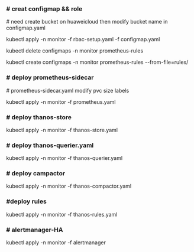 

### \# creat configmap && role

\# need create bucket  on huaweicloud then modify  bucket name  in  configmap.yaml

kubectl apply -n monitor -f rbac-setup.yaml  -f configmap.yaml 

kubectl delete configmaps -n monitor prometheus-rules

kubectl create configmaps -n monitor prometheus-rules --from-file=rules/

### \# deploy  prometheus-sidecar 

\# prometheus-sidecar.yaml  modify pvc size labels

kubectl apply -n monitor -f prometheus.yaml

### \# deploy thanos-store

kubectl apply -n monitor -f thanos-store.yaml 

### \# deploy thanos-querier.yaml

kubectl apply -n monitor -f thanos-querier.yaml

### \# deploy campactor

kubectl apply -n monitor -f thanos-compactor.yaml

### #deploy rules

kubectl apply -n monitor -f  thanos-rules.yaml

### \# alertmanager-HA

kubectl apply -n monitor -f  alertmanager
